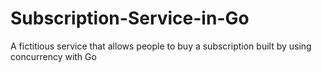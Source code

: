 # Subscription-Service-in-Go
A fictitious service that allows people to buy a subscription built by using concurrency with Go
